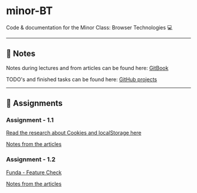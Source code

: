 # minor-BT
Code & documentation for the Minor Class: Browser Technologies 💻

---

## 📖 Notes
Notes during lectures and from articles can be found here:
[GitBook](https://dandevri.gitbooks.io/minor-bt/content/)

TODO's and finished tasks can be found here: [GitHub projects](https://github.com/dandevri/minor-bt/projects/)

---

## 📃 Assignments

### Assignment - 1.1
[Read the research about Cookies and localStorage here](https://github.com/dandevri/minor-bt/tree/master/assignment-1.1)

[Notes from the articles](https://dandevri.gitbooks.io/minor-bt/content/resources.html)

### Assignment - 1.2
[Funda - Feature Check](https://github.com/dandevri/minor-bt/tree/master/assignment-1.2)

[Notes from the articles](https://dandevri.gitbooks.io/minor-bt/content/resources.html)

